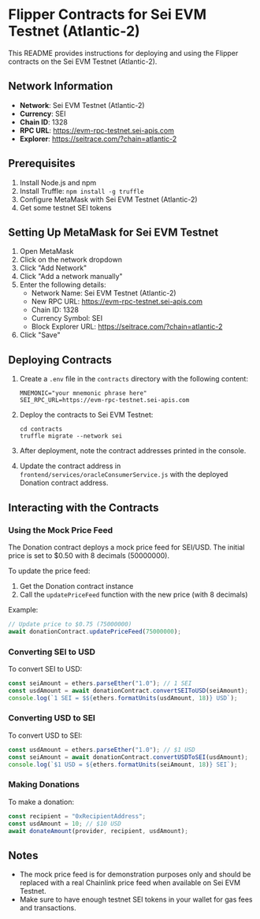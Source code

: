 # Flipper Contracts for Sei EVM Testnet (Atlantic-2)

This README provides instructions for deploying and using the Flipper contracts on the Sei EVM Testnet (Atlantic-2).

## Network Information

- **Network**: Sei EVM Testnet (Atlantic-2)
- **Currency**: SEI
- **Chain ID**: 1328
- **RPC URL**: https://evm-rpc-testnet.sei-apis.com
- **Explorer**: https://seitrace.com/?chain=atlantic-2

## Prerequisites

1. Install Node.js and npm
2. Install Truffle: `npm install -g truffle`
3. Configure MetaMask with Sei EVM Testnet (Atlantic-2)
4. Get some testnet SEI tokens

## Setting Up MetaMask for Sei EVM Testnet

1. Open MetaMask
2. Click on the network dropdown
3. Click "Add Network"
4. Click "Add a network manually"
5. Enter the following details:
   - Network Name: Sei EVM Testnet (Atlantic-2)
   - New RPC URL: https://evm-rpc-testnet.sei-apis.com
   - Chain ID: 1328
   - Currency Symbol: SEI
   - Block Explorer URL: https://seitrace.com/?chain=atlantic-2
6. Click "Save"

## Deploying Contracts

1. Create a `.env` file in the `contracts` directory with the following content:
   ```
   MNEMONIC="your mnemonic phrase here"
   SEI_RPC_URL=https://evm-rpc-testnet.sei-apis.com
   ```

2. Deploy the contracts to Sei EVM Testnet:
   ```
   cd contracts
   truffle migrate --network sei
   ```

3. After deployment, note the contract addresses printed in the console.

4. Update the contract address in `frontend/services/oracleConsumerService.js` with the deployed Donation contract address.

## Interacting with the Contracts

### Using the Mock Price Feed

The Donation contract deploys a mock price feed for SEI/USD. The initial price is set to $0.50 with 8 decimals (50000000).

To update the price feed:

1. Get the Donation contract instance
2. Call the `updatePriceFeed` function with the new price (with 8 decimals)

Example:
```javascript
// Update price to $0.75 (75000000)
await donationContract.updatePriceFeed(75000000);
```

### Converting SEI to USD

To convert SEI to USD:

```javascript
const seiAmount = ethers.parseEther("1.0"); // 1 SEI
const usdAmount = await donationContract.convertSEIToUSD(seiAmount);
console.log(`1 SEI = $${ethers.formatUnits(usdAmount, 18)} USD`);
```

### Converting USD to SEI

To convert USD to SEI:

```javascript
const usdAmount = ethers.parseEther("1.0"); // $1 USD
const seiAmount = await donationContract.convertUSDToSEI(usdAmount);
console.log(`$1 USD = ${ethers.formatUnits(seiAmount, 18)} SEI`);
```

### Making Donations

To make a donation:

```javascript
const recipient = "0xRecipientAddress";
const usdAmount = 10; // $10 USD
await donateAmount(provider, recipient, usdAmount);
```

## Notes

- The mock price feed is for demonstration purposes only and should be replaced with a real Chainlink price feed when available on Sei EVM Testnet.
- Make sure to have enough testnet SEI tokens in your wallet for gas fees and transactions.
